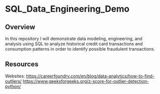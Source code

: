 # SQL_Data_Engineering_Demo

## Overview

In this repository I will demonstrate data modeling, engineering, and analysis using SQL to analyze historical credit card transactions and consumption patterns in order to identify possible fraudulent transactions.

## Resources
Websites:
https://careerfoundry.com/en/blog/data-analytics/how-to-find-outliers/
https://www.geeksforgeeks.org/z-score-for-outlier-detection-python/